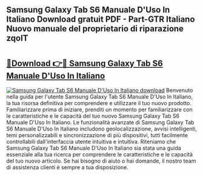## Samsung Galaxy Tab S6 Manuale D'Uso In Italiano Download gratuit PDF - Part-GTR Italiano Nuovo manuale del proprietario di riparazione zqoIT

# <h2><a href="http://df9e29.blite.top/?on=Samsung+Galaxy+Tab+S6+Manuale+D%27Uso+In+Italiano">🔗Download 👉🔴 Samsung Galaxy Tab S6 Manuale D'Uso In Italiano</a></h2>

[![Samsung Galaxy Tab S6 Manuale D'Uso In Italiano download](https://i.imgur.com/lujVjoI.png)](http://df9e29.blite.top/?on=Samsung+Galaxy+Tab+S6+Manuale+D%27Uso+In+Italiano)
Benvenuto nella guida per l'utente Samsung Galaxy Tab S6 Manuale D'Uso In Italiano, la tua risorsa definitiva per comprendere e utilizzare il tuo nuovo prodotto. Familiarizzare prima di iniziare, prenditi un momento per familiarizzare con le caratteristiche e le capacità del tuo nuovo Samsung Galaxy Tab S6 Manuale D'Uso In Italiano. Le funzionalità avanzate di Samsung Galaxy Tab S6 Manuale D'Uso In Italiano includono geolocalizzazione, avvisi intelligenti, temi personalizzabili e sincronizzazione di più dispositivi, tutti facilmente controllabili dall'interfaccia utente intuitiva e intuitiva. Riteniamo che Samsung Galaxy Tab S6 Manuale D'Uso In Italiano sia stata una guida essenziale alla tua ricerca per comprendere le caratteristiche e le capacità del tuo nuovo articolo. Se hai bisogno di aiuto o hai domande, il nostro team di assistenza clienti è sempre a tua disposizione.
